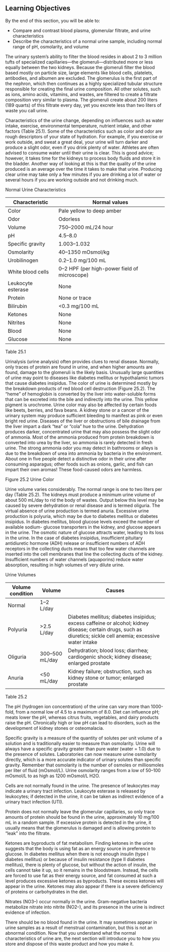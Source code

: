 ## Learning Objectives

By the end of this section, you will be able to:

  * Compare and contrast blood plasma, glomerular filtrate, and urine characteristics
  * Describe the characteristics of a normal urine sample, including normal range of pH, osmolarity, and volume

The urinary system’s ability to filter the blood resides in about 2 to 3
million tufts of specialized capillaries—the glomeruli—distributed more or
less equally between the two kidneys. Because the glomeruli filter the blood
based mostly on particle size, large elements like blood cells, platelets,
antibodies, and albumen are excluded. The glomerulus is the first part of the
nephron, which then continues as a highly specialized tubular structure
responsible for creating the final urine composition. All other solutes, such
as ions, amino acids, vitamins, and wastes, are filtered to create a filtrate
composition very similar to plasma. The glomeruli create about 200 liters (189
quarts) of this filtrate every day, yet you excrete less than two liters of
waste you call urine.

Characteristics of the urine change, depending on influences such as water
intake, exercise, environmental temperature, nutrient intake, and other
factors (Table 25.1). Some of the characteristics such as color and odor are
rough descriptors of your state of hydration. For example, if you exercise or
work outside, and sweat a great deal, your urine will turn darker and produce
a slight odor, even if you drink plenty of water. Athletes are often advised
to consume water until their urine is clear. This is good advice; however, it
takes time for the kidneys to process body fluids and store it in the bladder.
Another way of looking at this is that the quality of the urine produced is an
average over the time it takes to make that urine. Producing clear urine may
take only a few minutes if you are drinking a lot of water or several hours if
you are working outside and not drinking much.

Normal Urine Characteristics

Characteristic | Normal values  
---|---  
Color | Pale yellow to deep amber  
Odor | Odorless  
Volume | 750–2000 mL/24 hour  
pH | 4.5–8.0  
Specific gravity | 1.003–1.032  
Osmolarity | 40–1350 mOsmol/kg  
Urobilinogen | 0.2–1.0 mg/100 mL  
White blood cells | 0–2 HPF (per high-power field of microscope)  
Leukocyte esterase | None  
Protein | None or trace  
Bilirubin | <0.3 mg/100 mL  
Ketones | None  
Nitrites | None  
Blood | None  
Glucose | None  
  
Table  25.1

Urinalysis (urine analysis) often provides clues to renal disease. Normally,
only traces of protein are found in urine, and when higher amounts are found,
damage to the glomeruli is the likely basis. Unusually large quantities of
urine may point to diseases like diabetes mellitus or hypothalamic tumors that
cause diabetes insipidus. The color of urine is determined mostly by the
breakdown products of red blood cell destruction (Figure 25.2). The “heme” of
hemoglobin is converted by the liver into water-soluble forms that can be
excreted into the bile and indirectly into the urine. This yellow pigment is
urochrome. Urine color may also be affected by certain foods like beets,
berries, and fava beans. A kidney stone or a cancer of the urinary system may
produce sufficient bleeding to manifest as pink or even bright red urine.
Diseases of the liver or obstructions of bile drainage from the liver impart a
dark “tea” or “cola” hue to the urine. Dehydration produces darker,
concentrated urine that may also possess the slight odor of ammonia. Most of
the ammonia produced from protein breakdown is converted into urea by the
liver, so ammonia is rarely detected in fresh urine. The strong ammonia odor
you may detect in bathrooms or alleys is due to the breakdown of urea into
ammonia by bacteria in the environment. About one in five people detect a
distinctive odor in their urine after consuming asparagus; other foods such as
onions, garlic, and fish can impart their own aromas! These food-caused odors
are harmless.

Figure  25.2 Urine Color

Urine volume varies considerably. The normal range is one to two liters per
day (Table 25.2). The kidneys must produce a minimum urine volume of about 500
mL/day to rid the body of wastes. Output below this level may be caused by
severe dehydration or renal disease and is termed oliguria. The virtual
absence of urine production is termed anuria. Excessive urine production is
polyuria, which may be due to diabetes mellitus or diabetes insipidus. In
diabetes mellitus, blood glucose levels exceed the number of available sodium-
glucose transporters in the kidney, and glucose appears in the urine. The
osmotic nature of glucose attracts water, leading to its loss in the urine. In
the case of diabetes insipidus, insufficient pituitary antidiuretic hormone
(ADH) release or insufficient numbers of ADH receptors in the collecting ducts
means that too few water channels are inserted into the cell membranes that
line the collecting ducts of the kidney. Insufficient numbers of water
channels (aquaporins) reduce water absorption, resulting in high volumes of
very dilute urine.

Urine Volumes

Volume condition | Volume | Causes   
---|---|---  
Normal | 1–2 L/day |   
Polyuria | >2.5 L/day | Diabetes mellitus; diabetes insipidus; excess caffeine or alcohol; kidney disease; certain drugs, such as diuretics; sickle cell anemia; excessive water intake  
Oliguria | 300–500 mL/day | Dehydration; blood loss; diarrhea; cardiogenic shock; kidney disease; enlarged prostate  
Anuria | <50 mL/day | Kidney failure; obstruction, such as kidney stone or tumor; enlarged prostate  
  
Table  25.2

The pH (hydrogen ion concentration) of the urine can vary more than 1000-fold,
from a normal low of 4.5 to a maximum of 8.0. Diet can influence pH; meats
lower the pH, whereas citrus fruits, vegetables, and dairy products raise the
pH. Chronically high or low pH can lead to disorders, such as the development
of kidney stones or osteomalacia.

Specific gravity is a measure of the quantity of solutes per unit volume of a
solution and is traditionally easier to measure than osmolarity. Urine will
always have a specific gravity greater than pure water (water = 1.0) due to
the presence of solutes. Laboratories can now measure urine osmolarity
directly, which is a more accurate indicator of urinary solutes than specific
gravity. Remember that osmolarity is the number of osmoles or milliosmoles per
liter of fluid (mOsmol/L). Urine osmolarity ranges from a low of 50–100
mOsmol/L to as high as 1200 mOsmol/L H2O.

Cells are not normally found in the urine. The presence of leukocytes may
indicate a urinary tract infection. Leukocyte esterase is released by
leukocytes; if detected in the urine, it can be taken as indirect evidence of
a urinary tract infection (UTI).

Protein does not normally leave the glomerular capillaries, so only trace
amounts of protein should be found in the urine, approximately 10 mg/100 mL in
a random sample. If excessive protein is detected in the urine, it usually
means that the glomerulus is damaged and is allowing protein to “leak” into
the filtrate.

Ketones are byproducts of fat metabolism. Finding ketones in the urine
suggests that the body is using fat as an energy source in preference to
glucose. In diabetes mellitus when there is not enough insulin (type I
diabetes mellitus) or because of insulin resistance (type II diabetes
mellitus), there is plenty of glucose, but without the action of insulin, the
cells cannot take it up, so it remains in the bloodstream. Instead, the cells
are forced to use fat as their energy source, and fat consumed at such a level
produces excessive ketones as byproducts. These excess ketones will appear in
the urine. Ketones may also appear if there is a severe deficiency of proteins
or carbohydrates in the diet.

Nitrates (NO3–) occur normally in the urine. Gram-negative bacteria metabolize
nitrate into nitrite (NO2–), and its presence in the urine is indirect
evidence of infection.

There should be no blood found in the urine. It may sometimes appear in urine
samples as a result of menstrual contamination, but this is not an abnormal
condition. Now that you understand what the normal characteristics of urine
are, the next section will introduce you to how you store and dispose of this
waste product and how you make it.

